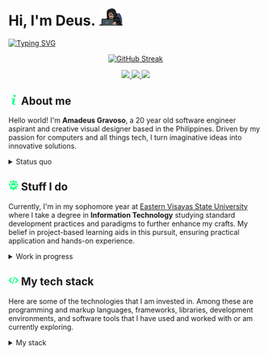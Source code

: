 <h1> Hi, I'm Deus. <img src="/assets/giphy.webp" width="50"></h1>

[![Typing SVG](https://readme-typing-svg.demolab.com?font=Share+Tech+Mono&size=28&duration=4000&pause=1500&color=20FF86&width=435&lines=I+write+code;I+build+computers;But+most+of+all+.+.+.;I+miss+you+%3Ac)](https://git.io/typing-svg)


<p align="center">
  <a href="https://git.io/streak-stats">
    <img src="https://streak-stats.demolab.com?user=Prox-C&theme=soft-green&hide_border=true&card_width=600&background=EB545400" alt="GitHub Streak" />

</a>
</p>
<p align="center">
<a href="https://www.facebook.com/mozarnt.prx?mibextid=ZbWKwL" > <img src="https://img.shields.io/badge/mozarnt.prx-20FF86?style=for-the-badge&logo=facebook&logoColor=white"> </a><a href="https://open.spotify.com/playlist/5fJJ2X8cHxDZLb5bRbsDXj"> <img src="https://img.shields.io/badge/every_good_boi_does_fine.-20FF86?&style=for-the-badge&logo=spotify&logoColor=white"> </a><a href="tiktok.com/@rudeus.prx" ><img src="https://img.shields.io/badge/rudeus.prx-20FF86?style=for-the-badge&logo=tiktok&logoColor=white" ></a>
</p>

## <img src="/assets/info.png" width="20"> About me

Hello world! I'm **Amadeus Gravoso**, a 20 year old software engineer aspirant and creative visual designer based in the Philippines. Driven by my passion for computers and all things tech, I turn imaginative ideas into innovative solutions. 

<details>
  <summary> Status quo </summary>
    <p align="center">
      <a href="https://skillicons.dev">
        <img src="/assets/giphy (2).gif" width="100">
      </a><br><em>
      We can go in a walk tommorow,<br>Or we can catch up in a year,<br>I'll see you when I'll see you,<br>But until then, take care. 
   </em></p>
</details>



## <img src="/assets/team.png" width="20"> Stuff I do

Currently, I'm in my sophomore year at <a href="https://www.facebook.com/DuqnetVipGamingTacloban?mibextid=ZbWKwL"> Eastern Visayas State University </a> where I take a degree in **Information Technology** studying standard development practices and paradigms to further enhance my crafts. My belief in project-based learning aids in this pursuit, ensuring practical application and hands-on experience. 

<details>
<summary> Work in progress </summary><br>
  
  > In addition to the courses that our program requires us to take, I also immerse in self-learning through platforms like <a href="https://www.codecademy.com/learn">Codeacademy</a>, <a href="https://www.theodinproject.com">The Odin Project</a>, and <a href="https://www.sololearn.com/">SoloLearn</a>.<br><br>Furthermore, I take online courses such as Harvard's ever-so-popular <a href="https://pll.harvard.edu/course/cs50-introduction-computer-science">CS50X</a> and I *occasionally* do <a href="https://leetcode.com/problemset/all/">Leetcode</a> in preparation for my developer career. 

**Currently studying:**

- *Object-Oriented Programming*
- *Data Structures and Algorithms*
- *Operating Systems*
- *Networking*
</details>

## <img src="assets/programming-code-signs.png" width="20"> My tech stack

Here are some of the technologies that I am invested in. Among these are programming and markup languages, frameworks, libraries, development environments, and software tools that I have used and worked with or am currently exploring. 
 
 <details>
  <summary> My stack </summary>
   <br>
   
   **• Programming Languages**
  <p align="center">
    <a href="https://skillicons.dev">
      <img src="https://skillicons.dev/icons?i=js,c,py,html,css,ts,md,java,swift,kotlin,mysql"/>
    </a>
  </p>

  **• Frameworks & Libraries**
  <p align="center">
    <a href="https://skillicons.dev">
      <img src="https://skillicons.dev/icons?i=react,redux,tailwind,windicss,angular,vue,flutter,django,mongodb,nextjs,nodejs"/>
    </a>
  </p>

  **• Tools & Environments**
  <p align="center">
    <a href="https://skillicons.dev">
      <img src="https://skillicons.dev/icons?i=vscode,visualstudio,figma,stackoverflow,powershell,bash,linux,androidstudio,git,gitlab,github"/>
    </a>
  </p>

> Evidently, my interests gravitate towards front-end web and mobile development. However, I ultimately aim in becoming a full-stack software engineer.

</details> 
